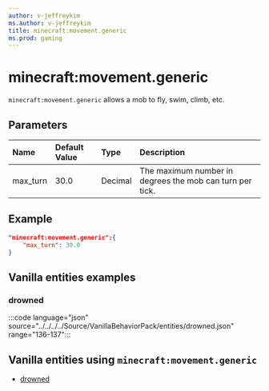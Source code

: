```yaml
---
author: v-jeffreykim
ms.author: v-jeffreykim
title: minecraft:movement.generic
ms.prod: gaming
---
```


# minecraft:movement.generic

`minecraft:movement.generic` allows a mob to fly, swim, climb, etc.

## Parameters

|Name |Default Value  |Type  |Description  |
|:----------|:----------|:----------|:----------|
| max_turn| 30.0| Decimal| The maximum number in degrees the mob can turn per tick. |

## Example

```json
"minecraft:movement.generic":{
    "max_turn": 30.0
}
```

## Vanilla entities examples

### drowned

:::code language="json" source="../../../../Source/VanillaBehaviorPack/entities/drowned.json" range="136-137":::

## Vanilla entities using `minecraft:movement.generic`

- [drowned](../../../../Source/VanillaBehaviorPack_Snippets/entities/drowned.md)